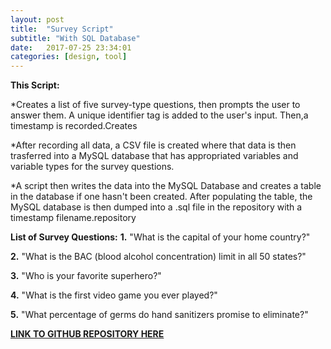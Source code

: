 ```yaml
---
layout: post
title:  "Survey Script"
subtitle: "With SQL Database"
date:   2017-07-25 23:34:01
categories: [design, tool]
---
```

**This Script:**

*Creates a list of five survey-type questions, then prompts the user to answer them. A unique identifier tag is added to the user's input. Then,a timestamp is recorded.Creates

*After recording all data, a CSV file is created where that data is then trasferred into a MySQL database that has appropriated variables and variable types for the survey questions. 

*A script then writes the data into the MySQL Database and creates a table in the database if one hasn't been created. After populating the table, the MySQL database is then dumped into a .sql file in the
repository with a timestamp filename.repository






**List of Survey Questions:**
**1.** "What is the capital of your home country?"

**2.** "What is the BAC (blood alcohol concentration) limit in all 50 states?"

**3.** "Who is your favorite superhero?"

**4.** "What is the first video game you ever played?"

**5.** "What percentage of germs do hand sanitizers promise to eliminate?"


**[LINK TO GITHUB REPOSITORY HERE](https://github.com/tylerpcarter/task-4-data)**


